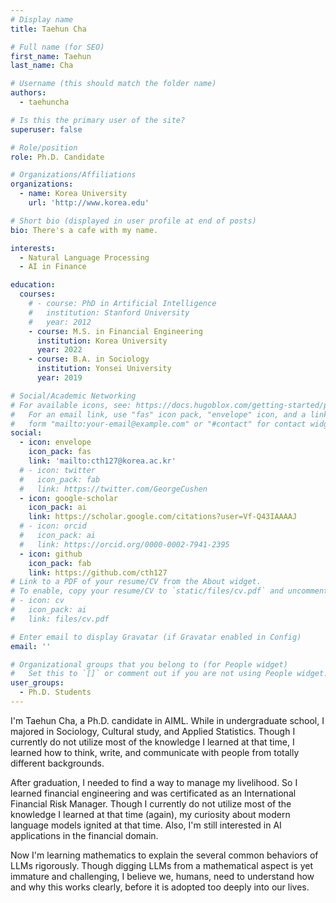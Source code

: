 ```yaml
---
# Display name
title: Taehun Cha

# Full name (for SEO)
first_name: Taehun
last_name: Cha

# Username (this should match the folder name)
authors:
  - taehuncha

# Is this the primary user of the site?
superuser: false

# Role/position
role: Ph.D. Candidate

# Organizations/Affiliations
organizations:
  - name: Korea University
    url: 'http://www.korea.edu'

# Short bio (displayed in user profile at end of posts)
bio: There's a cafe with my name.

interests:
  - Natural Language Processing
  - AI in Finance

education:
  courses:
    # - course: PhD in Artificial Intelligence
    #   institution: Stanford University
    #   year: 2012
    - course: M.S. in Financial Engineering
      institution: Korea University
      year: 2022
    - course: B.A. in Sociology
      institution: Yonsei University
      year: 2019

# Social/Academic Networking
# For available icons, see: https://docs.hugoblox.com/getting-started/page-builder/#icons
#   For an email link, use "fas" icon pack, "envelope" icon, and a link in the
#   form "mailto:your-email@example.com" or "#contact" for contact widget.
social:
  - icon: envelope
    icon_pack: fas
    link: 'mailto:cth127@korea.ac.kr'
  # - icon: twitter
  #   icon_pack: fab
  #   link: https://twitter.com/GeorgeCushen
  - icon: google-scholar
    icon_pack: ai
    link: https://scholar.google.com/citations?user=Vf-Q43IAAAAJ
  # - icon: orcid
  #   icon_pack: ai
  #   link: https://orcid.org/0000-0002-7941-2395
  - icon: github
    icon_pack: fab
    link: https://github.com/cth127
# Link to a PDF of your resume/CV from the About widget.
# To enable, copy your resume/CV to `static/files/cv.pdf` and uncomment the lines below.
# - icon: cv
#   icon_pack: ai
#   link: files/cv.pdf

# Enter email to display Gravatar (if Gravatar enabled in Config)
email: ''

# Organizational groups that you belong to (for People widget)
#   Set this to `[]` or comment out if you are not using People widget.
user_groups:
  - Ph.D. Students
---
```


I'm Taehun Cha, a Ph.D. candidate in AIML. While in undergraduate school, I majored in Sociology, Cultural study, and Applied Statistics. Though I currently do not utilize most of the knowledge I learned at that time, I learned how to think, write, and communicate with people from totally different backgrounds.

After graduation, I needed to find a way to manage my livelihood. So I learned financial engineering and was certificated as an International Financial Risk Manager. Though I currently do not utilize most of the knowledge I learned at that time (again), my curiosity about modern language models ignited at that time. Also, I'm still interested in AI applications in the financial domain.

Now I'm learning mathematics to explain the several common behaviors of LLMs rigorously. Though digging LLMs from a mathematical aspect is yet immature and challenging, I believe we, humans, need to understand how and why this works clearly, before it is adopted too deeply into our lives.

